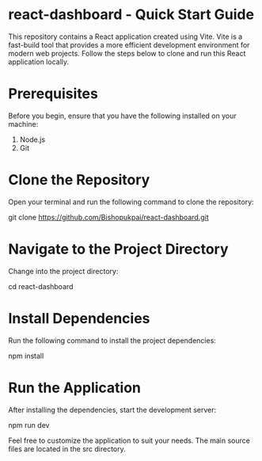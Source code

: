 # react-dashboard - Quick Start Guide

This repository contains a React application created using Vite. Vite is a fast-build tool that provides a more efficient development environment for modern web projects. 
Follow the steps below to clone and run this React application locally.

# Prerequisites

Before you begin, ensure that you have the following installed on your machine:

1. Node.js
2. Git

# Clone the Repository

Open your terminal and run the following command to clone the repository:

git clone https://github.com/Bishopukpai/react-dashboard.git

# Navigate to the Project Directory

Change into the project directory:

cd react-dashboard

# Install Dependencies

Run the following command to install the project dependencies:

npm install 

# Run the Application

After installing the dependencies, start the development server:

npm run dev

Feel free to customize the application to suit your needs. The main source files are located in the src directory.
